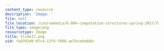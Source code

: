 ```yaml
---
content_type: resource
description: 'Image: '
file: null
file_location: /coursemedia/6-004-computation-structures-spring-2017/fa87034007c412f4f098ae7bcede8d6c_Slide17.png
file_type: image/png
resourcetype: Image
title: Slide17.png
uid: fa870340-07c4-12f4-f098-ae7bcede8d6c
---
```

